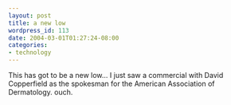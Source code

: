 ```yaml
---
layout: post
title: a new low
wordpress_id: 113
date: 2004-03-01T01:27:24-08:00
categories:
- technology
---
```

This has got to be a new low... I just saw a commercial with David Copperfield as the spokesman for the American
Association of Dermatology.  ouch.

